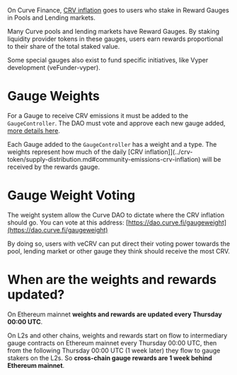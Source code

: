 On Curve Finance, [CRV inflation](../crv-token/supply-distribution.md#community-emissions-crv-inflation) goes to users who stake in Reward Gauges in Pools and Lending markets.

Many Curve pools and lending markets have Reward Gauges. By staking liquidity provider tokens in these gauges, users earn rewards proportional to their share of the total staked value.

Some special gauges also exist to fund specific initiatives, like Vyper development (veFunder-vyper).

# **Gauge Weights**

For a Gauge to receive CRV emissions it must be added to the `GaugeController`.  The DAO must vote and approve each new gauge added, [more details here](./creating-a-pool-gauge.md#submit-a-dao-vote).

Each Gauge added to the `GaugeController` has a weight and a type. The weights represent how much of the daily [CRV inflation]](../crv-token/supply-distribution.md#community-emissions-crv-inflation) will be received by the rewards gauge.

# **Gauge Weight Voting**

The weight system allow the Curve DAO to dictate where the CRV inflation should go. You can vote at this address: [https://dao.curve.fi/gaugeweight](https://dao.curve.fi/gaugeweight)​

By doing so, users with veCRV can put direct their voting power towards the pool, lending market or other gauge they think should receive the most CRV.

# **When are the weights and rewards updated?**

On Ethereum mainnet **weights and rewards are updated every Thursday 00:00 UTC**.

On L2s and other chains, weights and rewards start on flow to intermediary gauge contracts on Ethereum mainnet every Thursday 00:00 UTC, then from the following Thursday 00:00 UTC (1 week later) they flow to gauge stakers on the L2s.  So **cross-chain gauge rewards are 1 week behind Ethereum mainnet**.